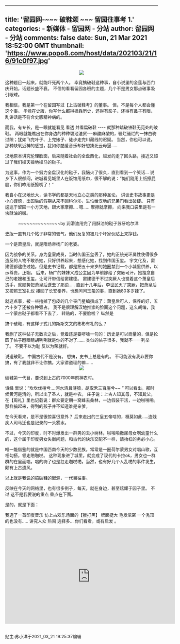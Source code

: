 
---
title: '留园网-~~~ 破鞋颂 ~~~   留园往事考 1.'
categories: 
    - 新媒体
    - 留园网 - 分站
author: 留园网 - 分站
comments: false
date: Sun, 21 Mar 2021 18:52:00 GMT
thumbnail: 'https://www.popo8.com/host/data/202103/21/16/91c0f97.jpg'
---

<div>   
<center><img mydatasrc="https://www.popo8.com/host/data/202103/21/16/91c0f97.jpg" src="https://www.popo8.com/host/data/202103/21/16/91c0f97.jpg" referrerpolicy="no-referrer"></center> <p></p>这种题目一起来，就能吓死两个人。
毕竟搞破鞋这种事，自小说里的金莲与西门庆开始，话题长盛不衰。
不信的看看留园各班的主题，几个不是男女那点破事吸引眼球。 <p></p>我相信，我是第一个在留园写过【上古破鞋考】的董事。
但，不是每个人都会懂这个事。
毕竟在史版，你写什么都得挂靠历史，还得有影子，还得有鼻子有眼，
乱讲话是不符合史版精神病的。 <p></p>而我，有专长，是一眼就能看见 看透 并看扁破鞋 ---- 就那种踏破铁鞋无觅处的破鞋。
两眼就能瞧出在你身边的种种碧池渣货---麻酸麻酸的，骚烂骚烂的一抹白驹过隙；犹如飞完叶子、上完婊子、徒步走完川藏线的迟疑。
当然，你也可以说，那种缺氧近神的感觉，犹如你酷爱音乐却好想揍死云母逼..... <p></p>汉地原本讲究伦理脸面，后来随着社会的全盘西化，越发的走了回头路，接近又超过了我们操天操地操马的鞑子。 <p></p>为这事，作为一个努力全盘汉化的鞑子，我恼火了很久，直到看到一个笑话...
说乡下人很郁闷，进城看见城里人在饭馆用纸巾，很不解的说：“俺们刚用上纸擦屁股，你们咋用纸擦嘴了！” <p></p>我自小在汉地长大，读书学的都是天地立心之类的那种圣论。
讲谈史书故事更是小心谨慎，出国后的假期从来不回科尔沁，生怕给汉地的兄弟门看出破绽。
只有逡巡于留园一小方天地，跟大家摩擦....
嗯.....
摩擦就摩擦，
向来我口袋里是有一块酥油的啵。 <p></p>           ~~~~~~~~~~~~~~~by 润滑油用完了用酥油的鞑子苏牙哈尔洋 <p></p>史版一直有几个帖子非常的骚气，他们反复的被几个坏家伙贴上来挣钱。 <p></p>一个是萧皇后，就是隋炀帝杨广的老婆。 <p></p>因为战争的关系，身为皇室成员，当时传国玉玺丢了，她的正统光环属性使得很多造反的人物不敢杀她，只好供养起来，想感化她，找到传国玉玺。
宇文化及，窦建德都逮住过她，但是史书记载，都是把五十来岁的她圈禁到一个小城里供养，以示尊贵，正朔。
后来，杨广的妹妹义成公主因为早前嫁给了突厥可汗，她挂念自己的老嫂和玉玺，让可汗带信给窦建德。
窦建德干不过突厥人也觉着这个萧皇后烫手，就顺势把萧皇后送去了那边.....
直到十几年后，李世民灭了突厥，把萧皇后又按照王室礼仪 接回了长安奉养，也想问问玉玺的事，直到她80多岁挂了。 <p></p>就这点事，被一些撸掉了包皮的几个丧门星编撰成了：萧皇后可人，保养的好，五六十岁了还被各种强占。
我不是很理解汉地推崇的脸面这个问题，这么胡编，我一个蒙古鞑子都看不下去了，
转贴的，不要脸啦？
纵然是 <p></p>搞个破鞋，有这样子式儿的斯斯文文的彬彬有礼的么？ <p></p>我删了这种帖子无数次之后，觉着还是要啰嗦一句的：历史是可以商量的，但是抡圆了帖子瞪眼睛胡咧咧就是你的不对了......
类似的帖子很多，我就不一一列举了。
不要不以为耻 反以为荣就好。 <p></p>说道破鞋。
中国古代不是没有。
想搞，史书上总是有的。
不可能没有我非要你搞，有了我就非不让你搞，大家讲道理的嘛......
<center><img mydatasrc="https://www.popo8.com/host/data/202103/21/2/7b513d7.jpg" src="https://www.popo8.com/host/data/202103/21/2/7b513d7.jpg" referrerpolicy="no-referrer"></center> <p></p>破鞋第一代目，要说到上古的7000年前神农时。 <p></p>诗经 里说：“坎坎伐檀兮....河水清且涟猗，胡取禾三百廛兮~~ ”
可以看出，那时候黄河是清的，所以出了圣人，就是神农。
庄子说：上古人知其母，不知其父。
在【周礼】里也记载说：群众要定期一窝蜂去桑林，一边假装干活，一边啪啪啪。那样搞起来，得到的孩子并不知道谁是亲爹。 <p></p>在今天看来，是不是很惊喜很意外？
后来走出的三皇五帝啥的，概莫如此.....连残疾人司马迁也是记录的一头雾水。 <p></p>不过，今天的印度，时不时爆发出一群男的去小树林，啪啪啪撒尿母女啊幼童什么的，这个属于印度男女失衡问题，和古代的快乐交配不一样，请抬杠的务必小心。 <p></p>唯一能借鉴的就是中国西南今天的少数民族，常常是一圈荷尔蒙男女对唱山歌，互相勾搭，领走啪啪啪。
这种现象进了城里，就变成了现代的卡拉ok，男女也一群群的在里面唱，唱的嗨了也是扛走啪啪啪，当然，也有好几个人乱啪的事件发生，颇有上古遗风。 <p></p>以上就是我说的搞破鞋的起源，一代目往事。 <p></p>反映在今天的网络里，也有很多例子，每天，就在身边，甚至炫耀于园子里。
不过
这不是我要说的重点
重点在下面。 <p></p>是的，就是下面： <p></p>我选了一首印度音乐 仿上古欢乐场面的【猴打黑】 
牌面挺大 毛发浓密 一个秃顶的也没有.....
讲究人众 热闹 选择多...
你们看看，或有启发 。
<p><iframe width="560" height="315" src="https://www.youtube.com/embed/3vzLm05MNW4" frameborder="0" allowfullscreen></iframe></p>
<br>贴主:苏小洋于2021_03_21 19:25:37编辑  
</div>
            